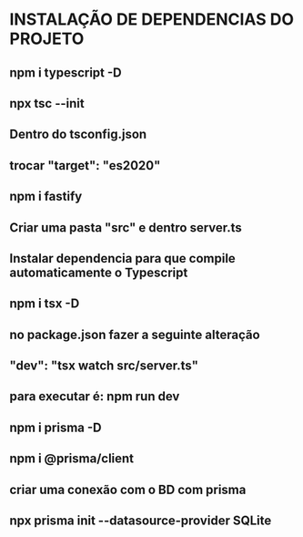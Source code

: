 # INSTALAÇÃO DE DEPENDENCIAS DO PROJETO

## npm i typescript -D

## npx tsc --init

## Dentro do tsconfig.json
## trocar "target": "es2020"

## npm i fastify

## Criar uma pasta "src" e dentro server.ts

## Instalar dependencia para que compile automaticamente o Typescript
## npm i tsx -D
## no package.json fazer a seguinte alteração
## "dev": "tsx watch src/server.ts"

## para executar é: npm run dev

## npm i prisma -D
## npm i @prisma/client

## criar uma conexão com o BD com prisma
## npx prisma init --datasource-provider SQLite